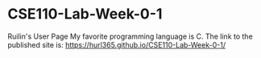 # CSE110-Lab-Week-0-1
Ruilin's User Page
My favorite programming language is C.
The link to the published site is: https://hurl365.github.io/CSE110-Lab-Week-0-1/